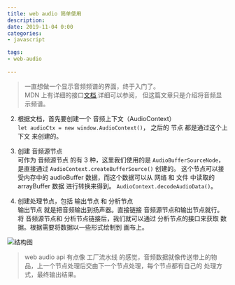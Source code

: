 ```yaml
---
title: web audio 简单使用
description:  
date: 2019-11-04 0:00  
categories:
- javascript   

tags:  
- web-audio
 
---
```


> 一直想做一个显示音频频谱的界面，终于入门了。  
> MDN 上有详细的接口[文档](https://developer.mozilla.org/zh-CN/docs/Web/API/Web_Audio_API),详细可以参阅，
>但这篇文章只是介绍将音频显示频谱。  


2. 根据文档，首先要创建一个 音频上下文（AudioContext）  
`let audioCtx = new window.AudioContext()`，
之后的 节点 都是通过这个上下文 来创建的。     
3. 创建 音频源节点  
可作为 音频源节点 的有 3 种，这里我们使用的是 `AudioBufferSourceNode`，是直接通过
`AudioContext.createBufferSource()` 创建的。  这个节点可以接受内存中的 audioBuffer 数据，而这个数据可以从
网络 和 文件 中读取的 arrayBuffer 数据 进行转换来得到。 `AudioContext.decodeAudioData()`。
 
4. 创建处理节点，包括 输出节点 和 分析节点  
  输出节点 就是把音频输出到扬声器。直接链接 音频源节点和输出节点就行。  
  将 音频源节点和 分析节点链接后，我们就可以通过 分析节点的接口来获取 数据。根据需要将数据以一些形式绘制到 画布上。
   
![结构图](http://qiniu2.freaks.group/web%20audio%20api.png)


> web audio api 有点像 工厂流水线 的感觉，音频数据就像传送带上的物品，上一个节点处理后交由下一个节点处理，每个节点都有自己的
>处理方式，最终输出结果。  
